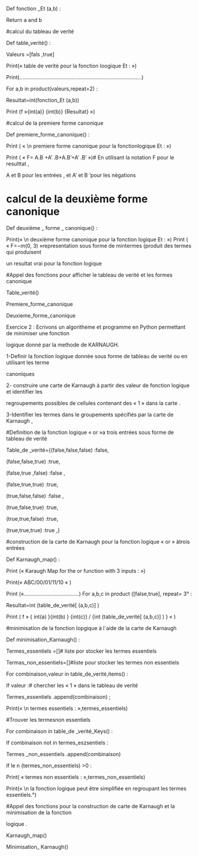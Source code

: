  Def fonction _Et (a,b) : 

 Return a and b 

#calcul du tableau de verité 

Def table_verité() : 

 Valeurs =[fals ,true] 

 Print(« table de verité pour la fonction loogique Et : ») 

 Print(……………………………………………………………………….) 

 For a,b in product(valeurs,repeat=2) : 

 Resultat=int(fonction_Et (a,b)) 

 Print (f »{int(a)} {int(b)} {Resultat} ») 

#calcul de la premiere forme canonique 

 Def premiere_forme_canonique() : 

 Print ( « \n premiere forme canonique pour la fonctionlogique Et : ») 

 Print ( « F= A.B +A’ .B+A.B’+A’ .B’ »)# En utilisant la notation F pour le resulttat , 

 A et B pour les entrées , et A’ et B ‘pour les négations 

# calcul de la deuxième forme canonique 

Def deuxième _ forme _ canonique() : 

 Print(« \n deuxième forme canonique pour la fonction logique Et : ») 
 Print ( « F=¬m(0, 3) »representation sous forme de mintermes (produit des termes qui produisent 

un resultat vrai pour la fonction logique 

#Appel des fonctions pour afficher le tableau de verité et les formes canonique 

Table_verité() 

Premiere_forme_canonique 

Deuxieme_forme_canonique 

Exercice 2 : Ecrivons un algoritheme et programme en Python permettant de minimiser une fonction 

logique donné par la methode de KARNAUGH. 

1-Definir la fonction logique donnée sous forme de tableau de verité ou en utilisant les terme 

canoniques 

2- construire une carte de Karnaugh à partir des valeur de fonction logique et identifier les 

regroupements possibles de cellules contenant des « 1 » dans la carte . 

3-Identifier les termes dans le groupements spécifiés par la carte de Karnaugh , 

#Definition de la fonction logique « or »a trois entrées sous forme de tableau de verité 

Table_de _verité={(false,false,false) :false, 

 (false,false,true) :true, 

 (false,true ,false) :false , 

 (false,true,true) :true, 

 (true,false,false) :false , 

 (true,false,true) :true, 

 (true,true,false) :true, 

 (true,true,true) :true ,} 

#construction de la carte de Karnaugh pour la fonction logique « or » àtrois entrées 

Def Karnaugh_map() : 

 Print (« Karaugh Map for the or function with 3 inputs : ») 

 Print(« ABC/00/01/11/10 « ) 

 Print («……………………………….) 
 For a,b,c in product ([false,true], repeat= 3° : 

 Resultat=int (table_de_verité[ (a,b,c)] ) 

 Print ( f » { int(a) }{int(b) } {int(c)} / {int (table_de_verité[ (a,b,c)] ) } « ) 

#minimisation de la fonction lopgique à l`aide de la carte de Karnaugh 

Def minimisation_Karnaugh() : 

 Termes_essentiels =[]# liste por stocker les termes essentiels 

 Termas_non_essentiels=[]#liste pour stocker les termes non essentiels 

 For combinaison,valeur in table_de_verité,items() : 

 If valeur :# chercher les « 1 » dans le tableau de verité 

 Termes_essentiels .append(combinaison) ; 

 Print(« \n termes essentiels : »,termes_essentiels) 

#Trouver les termesnon essentiels 

For combinaison in table_de _verité_Keys() : 

 If combinaison not in termes_eszsentiels : 

 Termes _non_essentiels .append(combinaison) 

If le n (termes_non_essentiels) >0 : 

 Print( « termes non essentiels : »,termes_non_essentiels) 

 Print(« \n la fonction logique peut être simplifiée en regroupant les termes essentiels.°) 

#Appel des fonctions pour la construction de carte de Karnaugh et la minimisation de la fonction 

logique . 

Karnaugh_map() 

Minimisation_ Karnaugh() 

